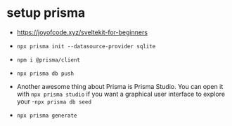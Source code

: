 # setup prisma

- https://joyofcode.xyz/sveltekit-for-beginners

- `npx prisma init --datasource-provider sqlite`

- `npm i @prisma/client`

- `npx prisma db push`

- Another awesome thing about Prisma is Prisma Studio. You can open it with `npx prisma studio` if you want a graphical user interface to explore your
-`npx prisma db seed`

- `npx prisma generate`